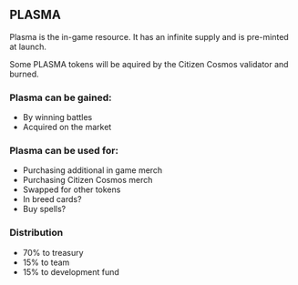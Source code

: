 ## PLASMA

Plasma is the in-game resource. It has an infinite supply and is pre-minted at launch.

Some PLASMA tokens will be aquired by the Citizen Cosmos validator and burned.

### Plasma can be gained:
- By winning battles
- Acquired on the market

### Plasma can be used for:
- Purchasing additional in game merch
- Purchasing Citizen Cosmos merch
- Swapped for other tokens 
- In breed cards?
- Buy spells?

### Distribution
- 70% to treasury
- 15% to team 
- 15% to development fund 

